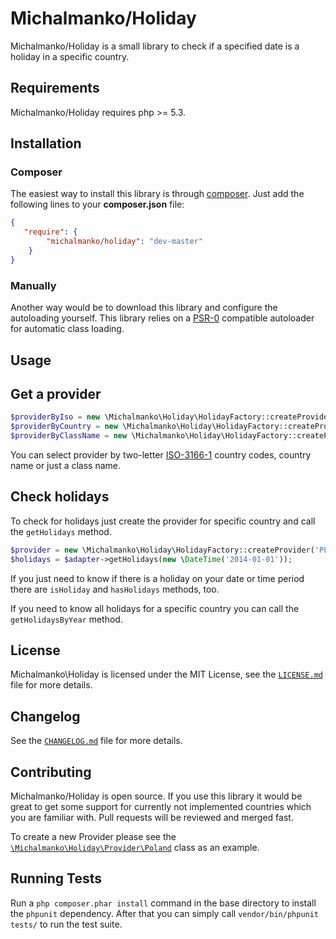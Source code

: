 # Michalmanko/Holiday
Michalmanko/Holiday is a small library to check if a specified date is a holiday in a specific country.

## Requirements
Michalmanko/Holiday requires php >= 5.3.

## Installation

### Composer
The easiest way to install this library is through [composer](http://getcomposer.org/). Just add the following lines to your **composer.json** file:

```json
{
   "require": {
        "michalmanko/holiday": "dev-master"
    }
}
```

### Manually
Another way would be to download this library and configure the autoloading yourself. This library relies on a [PSR-0](https://github.com/php-fig/fig-standards/blob/master/accepted/PSR-0.md) compatible autoloader for automatic class loading.

## Usage

## Get a provider

```php
$providerByIso = new \Michalmanko\Holiday\HolidayFactory::createProvider('PL');
$providerByCountry = new \Michalmanko\Holiday\HolidayFactory::createProvider('Poland');
$providerByClassName = new \Michalmanko\Holiday\HolidayFactory::createProvider('\\Michalmanko\\Holiday\\Provider\\Poland');
```

You can select provider by two-letter [ISO-3166-1](https://en.wikipedia.org/wiki/ISO_3166-1) country codes, country name or just a class name.

## Check holidays

To check for holidays just create the provider for specific country and call the `getHolidays` method.

```php
$provider = new \Michalmanko\Holiday\HolidayFactory::createProvider('PL');
$holidays = $adapter->getHolidays(new \DateTime('2014-01-01'));
```

If you just need to know if there is a holiday on your date or time period there are `isHoliday` and `hasHolidays` methods, too.

If you need to know all holidays for a specific country you can call the `getHolidaysByYear` method.

## License
Michalmanko\Holiday is licensed under the MIT License, see the [`LICENSE.md`](LICENSE.md) file for more details.

## Changelog
See the [`CHANGELOG.md`](CHANGELOG.md) file for more details.

## Contributing
Michalmanko/Holiday is open source. If you use this library it would be great to get some support for currently not implemented countries which you are familiar with. Pull requests will be reviewed and merged fast.

To create a new Provider please see the [`\Michalmanko\Holiday\Provider\Poland`](src/Michalmanko/Holiday/Provider/Poland.php) class as an example.

## Running Tests
Run a `php composer.phar install` command in the base directory to install the `phpunit` dependency. After that you can simply call `vendor/bin/phpunit tests/` to run the test suite.